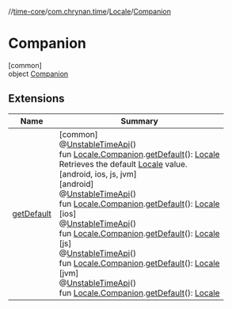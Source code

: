 //[time-core](../../../../index.md)/[com.chrynan.time](../../index.md)/[Locale](../index.md)/[Companion](index.md)

# Companion

[common]\
object [Companion](index.md)

## Extensions

| Name | Summary |
|---|---|
| [getDefault](../../get-default.md) | [common]<br>@[UnstableTimeApi](../../-unstable-time-api/index.md)()<br>fun [Locale.Companion](index.md).[getDefault](../../get-default.md)(): [Locale](../index.md)<br>Retrieves the default [Locale](../index.md) value.<br>[android, ios, js, jvm]<br>[android]<br>@[UnstableTimeApi](../../-unstable-time-api/index.md)()<br>fun [Locale.Companion](index.md#2133003939%2FExtensions%2F219598131).[getDefault](../../get-default.md)(): [Locale](../index.md#-1614710943%2FExtensions%2F219598131)<br>[ios]<br>@[UnstableTimeApi](../../-unstable-time-api/index.md)()<br>fun [Locale.Companion](index.md#2133003939%2FExtensions%2F74489539).[getDefault](../../get-default.md)(): [Locale](../index.md)<br>[js]<br>@[UnstableTimeApi](../../-unstable-time-api/index.md)()<br>fun [Locale.Companion](index.md#2133003939%2FExtensions%2F1894250985).[getDefault](../../get-default.md)(): [Locale](../index.md)<br>[jvm]<br>@[UnstableTimeApi](../../-unstable-time-api/index.md)()<br>fun [Locale.Companion](index.md#2133003939%2FExtensions%2F-1191170225).[getDefault](../../get-default.md)(): [Locale](../index.md#-1614710943%2FExtensions%2F-1191170225) |
